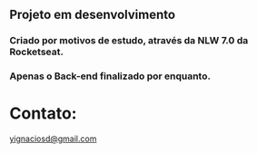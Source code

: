 ## Projeto em desenvolvimento

### Criado por motivos de estudo, através da NLW 7.0 da Rocketseat.

### Apenas o Back-end finalizado por enquanto.

# Contato:
yignaciosd@gmail.com